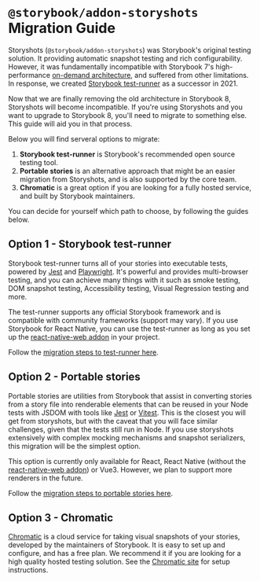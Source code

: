 # `@storybook/addon-storyshots` Migration Guide

Storyshots (`@storybook/addon-storyshots`) was Storybook's original testing solution. It providing automatic snapshot testing and rich configurability. However, it was fundamentally incompatible with Storybook 7's high-performance [on-demand architecture](https://storybook.js.org/blog/storybook-on-demand-architecture/), and suffered from other limitations. In response, we created [Storybook test-runner](https://storybook.js.org/docs/react/writing-tests/test-runner) as a successor in 2021.

Now that we are finally removing the old architecture in Storybook 8, Storyshots will become incompatible. If you're using Storyshots and you want to upgrade to Storybook 8, you'll need to migrate to something else. This guide will aid you in that process.

Below you will find serveral options to migrate:

1. **Storybook test-runner** is Storybook's recommended open source testing tool.
2. **Portable stories** is an alternative approach that might be an easier migration from Storyshots, and is also supported by the core team.
3. **Chromatic** is a great option if you are looking for a fully hosted service, and built by Storybook maintainers.

You can decide for yourself which path to choose, by following the guides below.

## Option 1 - Storybook test-runner

Storybook test-runner turns all of your stories into executable tests, powered by [Jest](https://jestjs.io/) and [Playwright](https://playwright.dev/). It's powerful and provides multi-browser testing, and you can achieve many things with it such as smoke testing, DOM snapshot testing, Accessibility testing, Visual Regression testing and more.

The test-runner supports any official Storybook framework and is compatible with community frameworks (support may vary). If you use Storybook for React Native, you can use the test-runner as long as you set up the [react-native-web addon](https://storybook.js.org/addons/@storybook/addon-react-native-web/) in your project.

Follow the [migration steps to test-runner here](./MIGRATION.test-runner.md).

## Option 2 - Portable stories

Portable stories are utilities from Storybook that assist in converting stories from a story file into renderable elements that can be reused in your Node tests with JSDOM with tools like [Jest](https://jestjs.io/) or [Vitest](https://vitest.dev/). This is the closest you will get from storyshots, but with the caveat that you will face similar challenges, given that the tests still run in Node. If you use storyshots extensively with complex mocking mechanisms and snapshot serializers, this migration will be the simplest option.

This option is currently only available for React, React Native (without the [react-native-web addon](https://storybook.js.org/addons/@storybook/addon-react-native-web/)) or Vue3. However, we plan to support more renderers in the future.

Follow the [migration steps to portable stories here](./MIGRATION.portable-stories.md).

## Option 3 - Chromatic

[Chromatic](https://www.chromatic.com/) is a cloud service for taking visual snapshots of your stories, developed by the maintainers of Storybook. It is easy to set up and configure, and has a free plan. We recommend it if you are looking for a high quality hosted testing solution. See the [Chromatic site](https://www.chromatic.com/) for setup instructions.
